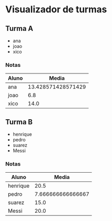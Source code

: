 
# Visualizador de turmas
## Turma A
* ana
* joao
* xico
### Notas
| Aluno | Media |
| ----- | ----- |
|ana|13.428571428571429|
|joao|6.8|
|xico|14.0|
## Turma B
* henrique
* pedro
* suarez
* Messi
### Notas
| Aluno | Media |
| ----- | ----- |
|henrique|20.5|
|pedro|7.666666666666667|
|suarez|15.0|
|Messi|20.0|